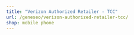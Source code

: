 ```yaml
---
title: "Verizon Authorized Retailer - TCC"
url: /geneseo/verizon-authorized-retailer-tcc/
shop: mobile phone
---
```

